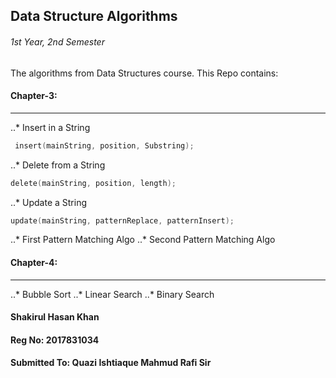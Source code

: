 ## Data Structure Algorithms
###### 1st Year, 2nd Semester

The algorithms from Data Structures course. This Repo contains:

#### Chapter-3:
***
..* Insert in a String
```c
 insert(mainString, position, Substring);
```
..* Delete from a String
```c
delete(mainString, position, length);
```
..* Update a String
```c
update(mainString, patternReplace, patternInsert);
```
..* First Pattern Matching Algo
..* Second Pattern Matching Algo

#### Chapter-4:
***
..* Bubble Sort
..* Linear Search
..* Binary Search



#### Shakirul Hasan Khan
#### Reg No: 2017831034
#### Submitted To: Quazi Ishtiaque Mahmud Rafi Sir
